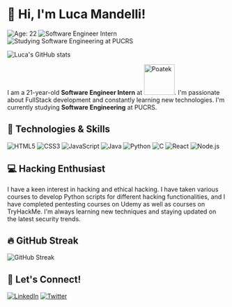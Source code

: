 # 👋 Hi, I'm Luca Mandelli!

![Age: 22](https://img.shields.io/badge/Age-22-blue)
![Software Engineer Intern](https://img.shields.io/badge/Software%20Engineer%20Intern-Poatek-orange)
![Studying Software Engineering at PUCRS](https://img.shields.io/badge/Studying%20Software%20Engineering-PUCRS-green)

![Luca's GitHub stats](https://github-readme-stats.vercel.app/api?username=LucaMandelli&show_icons=true&theme=tokyonight)

I am a 21-year-old **Software Engineer Intern** at [<img src="https://poatek.com/wp-content/uploads/2023/01/01-Logo-Poatek-Principal-1.png" width="70" alt="Poatek">](https://poatek.com/). I'm passionate about FullStack development and constantly learning new technologies. I'm currently studying **Software Engineering** at PUCRS.


## 🔧 Technologies & Skills

![HTML5](https://img.shields.io/badge/HTML5-E34F26?style=for-the-badge&logo=html5&logoColor=white)
![CSS3](https://img.shields.io/badge/CSS3-1572B6?style=for-the-badge&logo=css3&logoColor=white)
![JavaScript](https://img.shields.io/badge/JavaScript-F7DF1E?style=for-the-badge&logo=javascript&logoColor=black)
![Java](https://img.shields.io/badge/Java-ED8B00?style=for-the-badge&logo=java&logoColor=white)
![Python](https://img.shields.io/badge/Python-3776AB?style=for-the-badge&logo=python&logoColor=white)
![C](https://img.shields.io/badge/C-00599C?style=for-the-badge&logo=c&logoColor=white)
![React](https://img.shields.io/badge/React-20232A?style=for-the-badge&logo=react&logoColor=61DAFB)
![Node.js](https://img.shields.io/badge/Node.js-43853D?style=for-the-badge&logo=node.js&logoColor=white)

## 💻 Hacking Enthusiast

I have a keen interest in hacking and ethical hacking. I have taken various courses to develop Python scripts for different hacking functionalities, and I have completed pentesting courses on Udemy as well as courses on TryHackMe. I'm always learning new techniques and staying updated on the latest security trends.

## 🔥 GitHub Streak

![GitHub Streak](https://github-readme-streak-stats.herokuapp.com/?user=LucaMandelli&theme=tokyonight)

## 🤝 Let's Connect!

[![LinkedIn](https://img.shields.io/badge/-LinkedIn-0077B5?style=for-the-badge&logo=linkedin&logoColor=white)](https://www.linkedin.com/in/luca-partichelli-mandelli/)
[![Twitter](https://img.shields.io/badge/-Twitter-1DA1F2?style=for-the-badge&logo=twitter&logoColor=white)](https://twitter.com/lucamandelli01)
